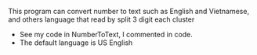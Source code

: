 This program can convert number to text such as English and Vietnamese, and others language that read by split 3 digit each cluster
- See my code in NumberToText, I commented in code.
- The default language is US English
